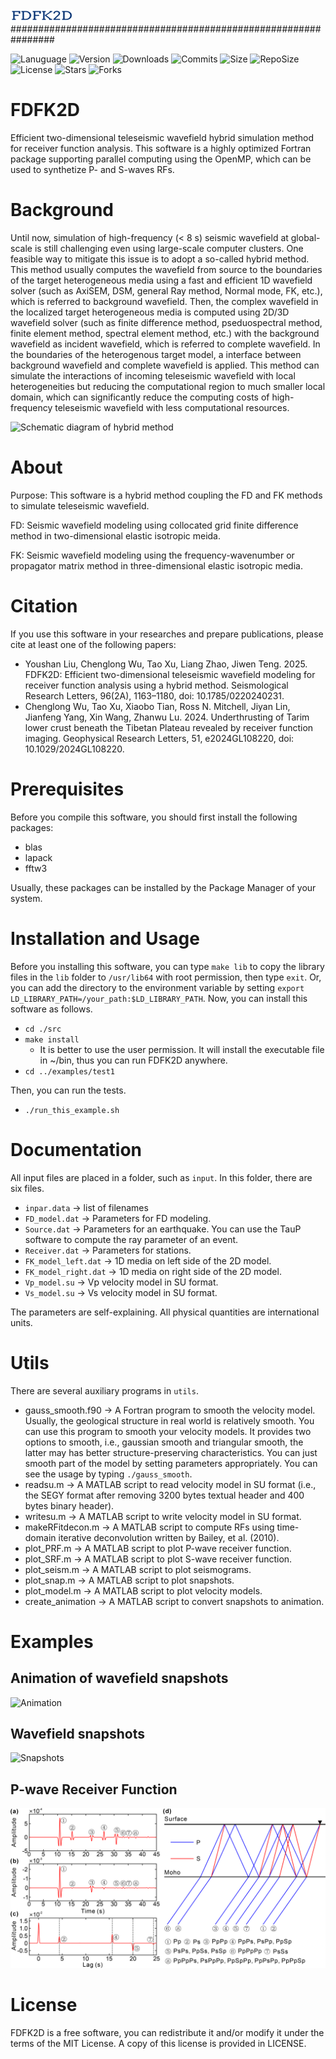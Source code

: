 <!-- # ![Logo](https://github.com/YoushanLiu/FDFK2D/blob/master/images/FDFK2D.png) -->
<img src="https://github.com/YoushanLiu/FDFK2D/blob/master/images/FDFK2D.png" width="100" height="20">
################################################################

![Lanuguage](https://img.shields.io/badge/-Fortran-734f96?logo=fortran)
![Version](https://img.shields.io/static/v1?label=version&message=0.8&color=blue)
![Downloads](https://img.shields.io/github/downloads/YoushanLiu/FDFK2D/total)
![Commits](https://img.shields.io/github/commit-activity/m/YoushanLiu/FDFK2D)
![Size](https://img.shields.io/github/languages/code-size/YoushanLiu/FDFK2D)
![RepoSize](https://img.shields.io/github/repo-size/YoushanLiu/FDFK2D)
![License](https://img.shields.io/github/license/YoushanLiu/FDFK2D)
![Stars](https://img.shields.io/github/stars/YoushanLiu/FDFK2D)
![Forks](https://img.shields.io/github/forks/YoushanLiu/FDFK2D)
# FDFK2D
Efficient two-dimensional teleseismic wavefield hybrid simulation method for receiver function analysis. This software is a highly optimized Fortran package supporting parallel computing using the OpenMP, which can be used to synthetize P- and S-waves RFs.

# Background
Until now, simulation of high-frequency (< 8 s) seismic wavefield at global-scale is still challenging even using large-scale computer clusters. One feasible way to mitigate this issue is to adopt a so-called hybrid method. This method usually computes the wavefield from source to the boundaries of the target heterogeneous media using a fast and efficient 1D wavefield solver (such as AxiSEM, DSM, general Ray method, Normal mode, FK, etc.), which is referred to background wavefield. Then, the complex wavefield in the localized target heterogeneous media is computed using 2D/3D wavefield solver (such as finite difference method, pseduospectral method, finite element method, spectral element method, etc.) with the background wavefield as incident wavefield, which is referred to complete wavefield. In the boundaries of the heterogenous target model, a interface between background wavefield and complete wavefield is applied. This method can simulate the interactions of incoming teleseismic wavefield with local heterogeneities but reducing the computational region to much smaller local domain, which can significantly reduce the computing costs of high-frequency teleseismic wavefield with less computational resources. 

![Schematic diagram of hybrid method](https://github.com/YoushanLiu/FDFK2D/blob/master/images/Hybrid%20method.png)

# About
Purpose: This software is a hybrid method coupling the FD and FK methods to simulate teleseismic wavefield.

FD: Seismic wavefield modeling using collocated grid finite difference method in two-dimensional elastic isotropic meida.

FK: Seismic wavefield modeling using the frequency-wavenumber or propagator matrix method in three-dimensional elastic isotropic media.

# Citation
If you use this software in your researches and prepare publications, please cite at least one of the following papers:

- Youshan Liu, Chenglong Wu, Tao Xu, Liang Zhao, Jiwen Teng. 2025. FDFK2D: Efficient two-dimensional teleseismic wavefield modeling
   for receiver function analysis using a hybrid method. Seismological Research Letters, 96(2A), 1163–1180, doi: 10.1785/0220240231.
- Chenglong Wu, Tao Xu, Xiaobo Tian, Ross N. Mitchell, Jiyan Lin, Jianfeng Yang, Xin Wang, Zhanwu Lu. 2024. Underthrusting of Tarim
   lower crust beneath the Tibetan Plateau revealed by receiver function imaging. Geophysical Research Letters, 51, e2024GL108220, doi: 10.1029/2024GL108220.

# Prerequisites
Before you compile this software, you should first install the following packages:
- blas
- lapack
- fftw3

Usually, these packages can be installed by the Package Manager of your system.

# Installation and Usage
Before you installing this software, you can type `make lib` to copy the library files in the `lib` folder to `/usr/lib64` with root permission, then type `exit`.
Or, you can add the directory to the environment variable by setting `export LD_LIBRARY_PATH=/your_path:$LD_LIBRARY_PATH`.
Now, you can install this software as follows.
- `cd ./src`
- `make install`
   - It is better to use the user permission. It will install the executable file in ~/bin, thus you can run FDFK2D anywhere.
- `cd ../examples/test1`

Then, you can run the tests.
- `./run_this_example.sh`

# Documentation
All input files are placed in a folder, such as `input`.
In this folder, there are six files.
- `inpar.data`         -> list of filenames
- `FD_model.dat`       -> Parameters for FD modeling.
- `Source.dat`         -> Parameters for an earthquake. You can use the TauP software to compute the ray parameter of an event.
- `Receiver.dat`       -> Parameters for stations.
- `FK_model_left.dat`  -> 1D media on left side of the 2D model.
- `FK_model_right.dat` -> 1D media on right side of the 2D model.
- `Vp_model.su`        -> Vp velocity model in SU format.
- `Vs_model.su`        -> Vs velocity model in SU format.

The parameters are self-explaining. All physical quantities are international units.

# Utils
There are several auxiliary programs in `utils`.
- gauss_smooth.f90 -> A Fortran program to smooth the velocity model. Usually, the geological structure in real world is relatively smooth. You can use this program to smooth your velocity models. It provides two options to smooth, i.e., gaussian smooth and triangular smooth, the latter may has better structure-preserving characteristics. You can just smooth part of the model by setting parameters appropriately. You can see the usage by typing `./gauss_smooth`.
- readsu.m         -> A MATLAB script to read velocity model in SU format (i.e., the SEGY format after removing 3200 bytes textual header and 400 bytes binary header).
- writesu.m        -> A MATLAB script to write velocity model in SU format.
- makeRFitdecon.m  -> A MATLAB script to compute RFs using time-domain iterative deconvolution written by Bailey, et al. (2010).
- plot_PRF.m       -> A MATLAB script to plot P-wave receiver function.
- plot_SRF.m       -> A MATLAB script to plot S-wave receiver function.
- plot_seism.m     -> A MATLAB script to plot seismograms.
- plot_snap.m      -> A MATLAB script to plot snapshots.
- plot_model.m     -> A MATLAB script to plot velocity models.
- create_animation -> A MATLAB script to convert snapshots to animation.

# Examples


## Animation of wavefield snapshots
![Animation](https://github.com/YoushanLiu/FDFK2D/blob/master/images/Altyn.gif)


## Wavefield snapshots
![Snapshots](https://github.com/YoushanLiu/FDFK2D/blob/master/images/snapshots.png)


## P-wave Receiver Function
![PRF](https://github.com/YoushanLiu/FDFK2D/blob/master/images/PRF.png)


# License
FDFK2D is a free software, you can redistribute it and/or modify it under the terms of the MIT License. A copy of this license is provided in LICENSE.
